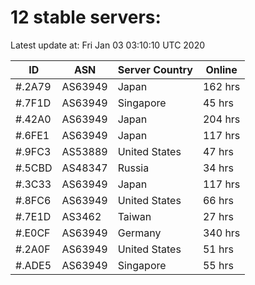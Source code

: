 # 12 stable servers:

Latest update at: Fri Jan 03 03:10:10 UTC 2020

| ID | ASN | Server Country | Online |
| -- | --- | -------------- | ------ |
| #.2A79 | AS63949 | Japan | 162 hrs |
| #.7F1D | AS63949 | Singapore | 45 hrs |
| #.42A0 | AS63949 | Japan | 204 hrs |
| #.6FE1 | AS63949 | Japan | 117 hrs |
| #.9FC3 | AS53889 | United States | 47 hrs |
| #.5CBD | AS48347 | Russia | 34 hrs |
| #.3C33 | AS63949 | Japan | 117 hrs |
| #.8FC6 | AS63949 | United States | 66 hrs |
| #.7E1D | AS3462 | Taiwan | 27 hrs |
| #.E0CF | AS63949 | Germany | 340 hrs |
| #.2A0F | AS63949 | United States | 51 hrs |
| #.ADE5 | AS63949 | Singapore | 55 hrs |

